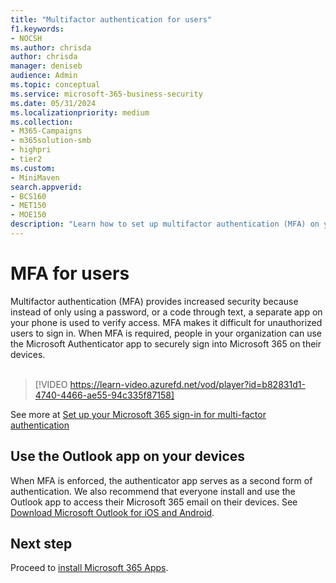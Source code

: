 ```yaml
---
title: "Multifactor authentication for users"
f1.keywords:
- NOCSH
ms.author: chrisda
author: chrisda
manager: deniseb
audience: Admin
ms.topic: conceptual
ms.service: microsoft-365-business-security
ms.date: 05/31/2024
ms.localizationpriority: medium
ms.collection:
- M365-Campaigns
- m365solution-smb
- highpri
- tier2
ms.custom:
- MiniMaven
search.appverid:
- BCS160
- MET150
- MOE150
description: "Learn how to set up multifactor authentication (MFA) on your phone."
---
```


# MFA for users

Multifactor authentication (MFA) provides increased security because instead of only using a password, or a code through text, a separate app on your phone is used to verify access. MFA makes it difficult for unauthorized users to sign in. When MFA is required, people in your organization can use the Microsoft Authenticator app to securely sign into Microsoft 365 on their devices. <br/><br/>

> [!VIDEO https://learn-video.azurefd.net/vod/player?id=b82831d1-4740-4466-ae55-94c335f87158]

See more at [Set up your Microsoft 365 sign-in for multi-factor authentication](https://support.microsoft.com/office/ace1d096-61e5-449b-a875-58eb3d74de14)

## Use the Outlook app on your devices

When MFA is enforced, the authenticator app serves as a second form of authentication. We also recommend that everyone install and use the Outlook app to access their Microsoft 365 email on their devices. See [Download Microsoft Outlook for iOS and Android](https://www.microsoft.com/microsoft-365/outlook-mobile-for-android-and-ios).

## Next step

Proceed to [install Microsoft 365 Apps](m365bp-users-install-m365-apps.md).
